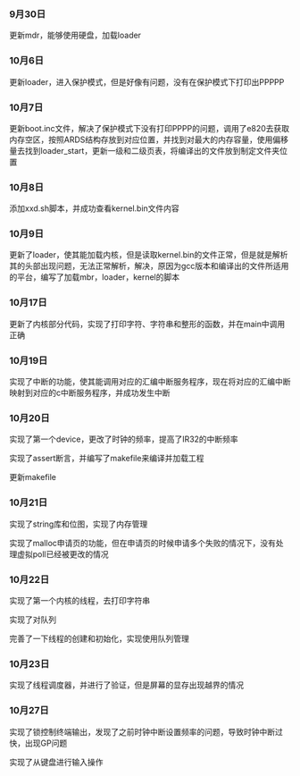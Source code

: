 ### 9月30日

更新mdr，能够使用硬盘，加载loader

### 10月6日

更新loader，进入保护模式，但是好像有问题，没有在保护模式下打印出PPPPP

### 10月7日

更新boot.inc文件，解决了保护模式下没有打印PPPP的问题，调用了e820去获取内存空区，按照ARDS结构存放到对应位置，并找到对最大的内存容量，使用偏移量去找到loader_start，更新一级和二级页表，将编译出的文件放到制定文件夹位置

### 10月8日

添加xxd.sh脚本，并成功查看kernel.bin文件内容

### 10月9日

更新了loader，使其能加载内核，但是读取kernel.bin的文件正常，但是就是解析其的头部出现问题，无法正常解析，解决，原因为gcc版本和编译出的文件所适用的平台，编写了加载mbr，loader，kernel的脚本

### 10月17日

更新了内核部分代码，实现了打印字符、字符串和整形的函数，并在main中调用正确

### 10月19日

实现了中断的功能，使其能调用对应的汇编中断服务程序，现在将对应的汇编中断映射到对应的c中断服务程序，并成功发生中断

### 10月20日

实现了第一个device，更改了时钟的频率，提高了IR32的中断频率

实现了assert断言，并编写了makefile来编译并加载工程

更新makefile

### 10月21日

实现了string库和位图，实现了内存管理

实现了malloc申请页的功能，但在申请页的时候申请多个失败的情况下，没有处理虚拟poll已经被更改的情况

### 10月22日

实现了第一个内核的线程，去打印字符串

实现了对队列

完善了一下线程的创建和初始化，实现使用队列管理

### 10月23日

实现了线程调度器，并进行了验证，但是屏幕的显存出现越界的情况

### 10月27日

实现了锁控制终端输出，发现了之前时钟中断设置频率的问题，导致时钟中断过快，出现GP问题

实现了从键盘进行输入操作
